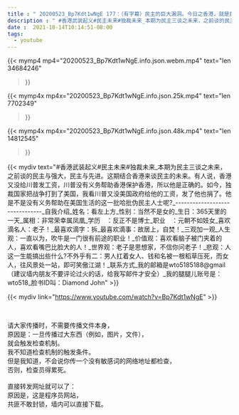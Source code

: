 ```yaml
---
title : " 20200523_Bp7Kdt1wNgE 177：（有字幕）民主的巨大漏洞。今日之香港，就是民主国家的未来样子，谁有没有义务帮香港，就看你是末班车的搭乘者，还是追赶者。所有的民主装碧犯和独裁狗操种都给劳资爬开点，滚远点。 "
description : " #香港武装起义#民主未来#独裁未来_本期为民主三谈之未来，之前谈的民主与强大，民主与先进。这期结合香港来谈民主的未来。有人说，香港又没给川普发工资，川普没有义务帮助香港保护香港，所以他是正确的。如今，独裁国家把战争打到了美国，我看川普又没美国政府给他的工资，发了他也捐了。他是不是没有义务帮助在美国生活的这一批哈批伪民主人士呢?_-------------------------------_自我介绍_姓名：看左上方_性别：当然不是女的_生日：365天里的一天_属相：非常荣幸属凤凰_学历　：反正不是博士_职业　：元朝不如妓女_喜欢滴名人：老子！_最喜欢滴字：拆_最喜欢滴事：故居上，自焚！_三观加一观_人生观：一直以为，吹牛是一门很有前途的职业！_价值观：喜欢看脑子被门夹着的人，喜欢看嘴巴比脸大的人！_世界观：老子是思想家，不信你问老子！_悲观：人这一生能搞出些什么?不外乎有二：男人扛着女人、钱和名被一根稻草压死，而女人，往风景处一站，即可笑傲江湖！_联系方式_我的邮箱是wto5185188@gmail（建议墙内朋友不要评论过火的话，给我写邮件才安全）_我的腿腿儿账号是：wto518_脸书ID叫：Diamond John "
date :  2021-10-14T10:14:51-08:00
tags:
  - youtube
---
```


{{< mymp4 mp4="20200523_Bp7Kdt1wNgE.info.json.webm.mp4" 
text="len 34684246"
>}}

{{< mymp4x  mp4x="20200523_Bp7Kdt1wNgE.info.json.25k.mp4"
text="len 7702349"
>}}

{{< mymp4x  mp4x="20200523_Bp7Kdt1wNgE.info.json.48k.mp4"
text="len 14812545"
>}}


{{< mydiv text="#香港武装起义#民主未来#独裁未来_本期为民主三谈之未来，之前谈的民主与强大，民主与先进。这期结合香港来谈民主的未来。有人说，香港又没给川普发工资，川普没有义务帮助香港保护香港，所以他是正确的。如今，独裁国家把战争打到了美国，我看川普又没美国政府给他的工资，发了他也捐了。他是不是没有义务帮助在美国生活的这一批哈批伪民主人士呢?_-------------------------------_自我介绍_姓名：看左上方_性别：当然不是女的_生日：365天里的一天_属相：非常荣幸属凤凰_学历　：反正不是博士_职业　：元朝不如妓女_喜欢滴名人：老子！_最喜欢滴字：拆_最喜欢滴事：故居上，自焚！_三观加一观_人生观：一直以为，吹牛是一门很有前途的职业！_价值观：喜欢看脑子被门夹着的人，喜欢看嘴巴比脸大的人！_世界观：老子是思想家，不信你问老子！_悲观：人这一生能搞出些什么?不外乎有二：男人扛着女人、钱和名被一根稻草压死，而女人，往风景处一站，即可笑傲江湖！_联系方式_我的邮箱是wto5185188@gmail（建议墙内朋友不要评论过火的话，给我写邮件才安全）_我的腿腿儿账号是：wto518_脸书ID叫：Diamond John" >}}
<br>

{{< mydiv link="https://www.youtube.com/watch?v=Bp7Kdt1wNgE" >}}


<br>

请大家传播时，不需要传播文件本身，<br>
原因是：一旦传播过大东西（例如，图片，文件），<br>
就会触发检查机制。<br>
我不知道检查机制的触发条件。<br>
但是我知道，不会说你传一个没有敏感词的网络地址都检查，<br>
否则，检查员得累死。<br><br>
直接转发网址就可以了：<br>
原因是，这是程序员网站，<br>
共匪不敢封锁，墙内可以直接下载。


